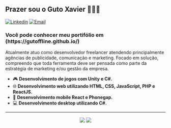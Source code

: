 <!--
**gutoffline/gutoffline** is a ✨ _special_ ✨ repository because its `README.md` (this file) appears on your GitHub profile.

Here are some ideas to get you started:

- 🔭 I’m currently working on ...
- 🌱 I’m currently learning ...
- 👯 I’m looking to collaborate on ...
- 🤔 I’m looking for help with ...
- 💬 Ask me about ...
- 📫 How to reach me: ...
- 😄 Pronouns: ...
- ⚡ Fun fact: ...
-->

<h2>Prazer sou o Guto Xavier  🧑🏽‍💻</h2>

[![Linkedin](https://img.shields.io/badge/-LinkedIn-blue?style=flat&logo=Linkedin&logoColor=white)](https://www.linkedin.com/in/raziel-rodrigues-2b32b5140/)
[![Email](https://img.shields.io/badge/-Outlook-blue?style=flat&logo=Mail&logoColor=white)](mailto:trabalhosdoguto@gmail.com)

<h3>Você pode conhecer meu portifólio em (https://gutoffline.github.io/)</h3>


Atualmente atuo como desenvolvedor freelancer atendendo principalmente agências de publicidade, comunicação e marketing. Focado em solução, compreendo que toda ferramenta deve ser pensada como parte da estratégia de marketing e/ou gestão da empresa.

- 🎮 <b>Desenvolvimento de jogos com Unity e C#.</b>
- 🌐 <b>Desenvolvimento web utilizando HTML, CSS, JavaScript, PHP e ReactJS.</b>
- 📱  <b>Desenvolvimento mobile React e Phonegap.</b>
- 💻 <b>Desenvolvimento desktop utilizando C#.</b>

<hr>

<p align="center"> 
  <img align="center" src="https://github-readme-stats.vercel.app/api?username=gutoffline&show_icons=true&layout=compact" />
  <img align="center" src="https://github-readme-stats.vercel.app/api/top-langs/?username=gutoffline&show_icons=true&layout=compact" />
</p>
